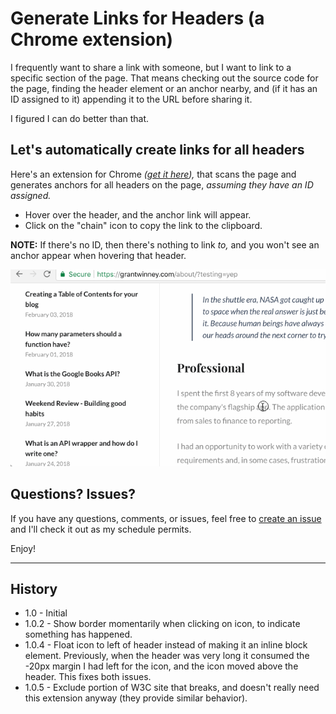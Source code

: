 # Generate Links for Headers (a Chrome extension)

I frequently want to share a link with someone, but I want to link to a specific section of the page. That means checking out the source code for the page, finding the header element or an anchor nearby, and (if it has an ID assigned to it) appending it to the URL before sharing it.

I figured I can do better than that.

## Let's automatically create links for all headers

Here's an extension for Chrome *([get it here](https://chrome.google.com/webstore/detail/generate-links-for-header/dckfkngmahjdokkkmconmfjdmicjcmgf)),* that scans the page and generates anchors for all headers on the page, *assuming they have an ID assigned.*

* Hover over the header, and the anchor link will appear.
* Click on the "chain" icon to copy the link to the clipboard.

**NOTE:** If there's no ID, then there's nothing to link *to,* and you won't see an anchor appear when hovering that header.

![](show-header-with-links.gif)

## Questions? Issues?

If you have any questions, comments, or issues, feel free to [create an issue](https://github.com/grantwinney/generate-links-for-headers-in-chrome/issues/new) and I'll check it out as my schedule permits.

Enjoy!

---

## History

- 1.0 - Initial
- 1.0.2 - Show border momentarily when clicking on icon, to indicate something has happened.
- 1.0.4 - Float icon to left of header instead of making it an inline block element. Previously, when the header was very long it consumed the -20px margin I had left for the icon, and the icon moved above the header. This fixes both issues.
- 1.0.5 - Exclude portion of W3C site that breaks, and doesn't really need this extension anyway (they provide similar behavior).
